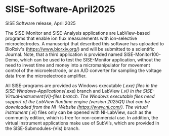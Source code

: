 # SISE-Software-April2025
SISE Software release, April 2025

The SISE-Monitor and SISE-Analysis applications are LabView-based programs that enable ion flux measurements with ion-selective microelectrodes. A manuscript that described this software has uploaded to BioRxiv's (https://www.biorxiv.org/) and will be submitted to a scientific Journal. Note, that a third application is provided named SISE-Monitor100-Demo, which can be used to test the SISE-Monitor application, without the need to invest time and money into a micromanipulator for movement control of the microelectrode, or an A/D converter for sampling the voltage data from the microelectrode amplifier.

All SISE-programs are provided as Windows executable (*.exe) files in the SISE-Windows-Applications(*.exe) branch and LabView (*.vi) in the SISE-Virtual-Instrument(VI)-files branch. The Windows executable files need support of the LabView Runtime engine (version 2025Q1) that can be downloaded from the NI -Website (https://www.ni.com/). The virtual instrument (*.vi) files only can be opened with NI-LabView, such as the community edition, which is free for non-commercial use. In addition, the virtual instrument applications make use of SubVI’s, which are provided in the SISE-Submodules-(Vis) branch.

